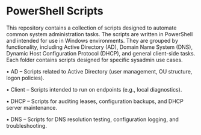 # PowerShell Scripts
This repository contains a collection of scripts designed to automate common system administration tasks. The scripts are written in PowerShell and intended for use in Windows environments. They are grouped by functionality, including Active Directory (AD), Domain Name System (DNS), Dynamic Host Configuration Protocol (DHCP), and general client-side tasks. Each folder contains scripts designed for specific sysadmin use cases.

• AD – Scripts related to Active Directory (user management, OU structure, logon policies).

• Client – Scripts intended to run on endpoints (e.g., local diagnostics).

• DHCP – Scripts for auditing leases, configuration backups, and DHCP server maintenance.

• DNS – Scripts for DNS resolution testing, configuration logging, and troubleshooting.
